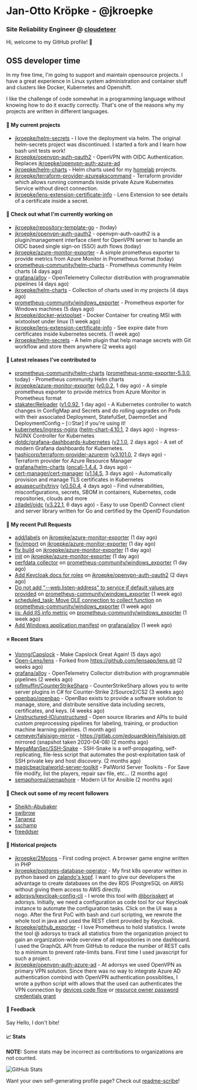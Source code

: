 # Jan-Otto Kröpke - @jkroepke
### Site Reliability Engineer @ [cloudeteer](https://cloudeteer.de/)

Hi, welcome to my GitHub profile! 👋

## OSS developer time
In my free time, I'm going to support and maintain opensource projects. I have a great experience in Linux system administration and container stuff and clusters like Docker, Kubernetes and Openshift.

I like the challenge of code somewhat in a programming language without knowing how to do it exactly correctly. That's one of the reasons why my projects are written in different languages.

#### 🌱 My current projects
- [jkroepke/helm-secrets](https://github.com/jkroepke/helm-secrets) - I love the deployment via helm. The original helm-secrets project was discontinued. I started a fork and I learn how bash unit tests work!
- [jkroepke/openvpn-auth-oauth2](https://github.com/jkroepke/openvpn-auth-oauth2) - OpenVPN with OIDC Authentication. Replaces  [jkroepke/openvpn-auth-azure-ad](https://github.com/jkroepke/openvpn-auth-azure-ad) 
- [jkroepke/helm-charts](https://github.com/jkroepke/helm-charts) - Helm charts used for my [homelab](https://github.com/jkroepke/homelab) projects.
- [jkroepke/terraform-provider-azureakscommand](https://github.com/jkroepke/terraform-provider-azureakscommand) - Terraform provider which allows running commands inside private Azure Kubernetes Service without direct connection.
- [jkroepke/lens-extension-certificate-info](https://github.com/jkroepke/lens-extension-certificate-info) - Lens Extension to see details of a certificate inside a secret.

#### 👷 Check out what I'm currently working on

- [jkroepke/repository-template-go](https://github.com/jkroepke/repository-template-go) -  (today)
- [jkroepke/openvpn-auth-oauth2](https://github.com/jkroepke/openvpn-auth-oauth2) - openvpn-auth-oauth2 is a plugin/management interface client for OpenVPN server to handle an OIDC based single sign-on (SSO) auth flows (today)
- [jkroepke/azure-monitor-exporter](https://github.com/jkroepke/azure-monitor-exporter) - A simple prometheus exporter to provide metrics from Azure Monitor in Prometheus format (today)
- [prometheus-community/helm-charts](https://github.com/prometheus-community/helm-charts) - Prometheus community Helm charts (4 days ago)
- [grafana/alloy](https://github.com/grafana/alloy) - OpenTelemetry Collector distribution with programmable pipelines (4 days ago)
- [jkroepke/helm-charts](https://github.com/jkroepke/helm-charts) - Collection of charts used in my projects (4 days ago)
- [prometheus-community/windows_exporter](https://github.com/prometheus-community/windows_exporter) - Prometheus exporter for Windows machines (5 days ago)
- [jkroepke/docker-wixtoolset](https://github.com/jkroepke/docker-wixtoolset) - Docker Container for creating MSI with wixtoolset under linux (1 week ago)
- [jkroepke/lens-extension-certificate-info](https://github.com/jkroepke/lens-extension-certificate-info) - See expire date from certificates inside kubernetes secrets. (1 week ago)
- [jkroepke/helm-secrets](https://github.com/jkroepke/helm-secrets) - A helm plugin that help manage secrets with Git workflow and store them anywhere (2 weeks ago)

#### 🔭 Latest releases I've contributed to

- [prometheus-community/helm-charts](https://github.com/prometheus-community/helm-charts) ([prometheus-snmp-exporter-5.3.0](https://github.com/prometheus-community/helm-charts/releases/tag/prometheus-snmp-exporter-5.3.0), today) - Prometheus community Helm charts
- [jkroepke/azure-monitor-exporter](https://github.com/jkroepke/azure-monitor-exporter) ([v0.0.2](https://github.com/jkroepke/azure-monitor-exporter/releases/tag/v0.0.2), 1 day ago) - A simple prometheus exporter to provide metrics from Azure Monitor in Prometheus format
- [stakater/Reloader](https://github.com/stakater/Reloader) ([v1.0.92](https://github.com/stakater/Reloader/releases/tag/v1.0.92), 1 day ago) - A Kubernetes controller to watch changes in ConfigMap and Secrets and do rolling upgrades on Pods with their associated Deployment, StatefulSet, DaemonSet and DeploymentConfig – [✩Star] if you&#39;re using it!
- [kubernetes/ingress-nginx](https://github.com/kubernetes/ingress-nginx) ([helm-chart-4.10.1](https://github.com/kubernetes/ingress-nginx/releases/tag/helm-chart-4.10.1), 2 days ago) - Ingress-NGINX Controller for Kubernetes
- [dotdc/grafana-dashboards-kubernetes](https://github.com/dotdc/grafana-dashboards-kubernetes) ([v2.1.0](https://github.com/dotdc/grafana-dashboards-kubernetes/releases/tag/v2.1.0), 2 days ago) - A set of modern Grafana dashboards for Kubernetes.
- [hashicorp/terraform-provider-azurerm](https://github.com/hashicorp/terraform-provider-azurerm) ([v3.101.0](https://github.com/hashicorp/terraform-provider-azurerm/releases/tag/v3.101.0), 2 days ago) - Terraform provider for Azure Resource Manager
- [grafana/helm-charts](https://github.com/grafana/helm-charts) ([oncall-1.4.4](https://github.com/grafana/helm-charts/releases/tag/oncall-1.4.4), 3 days ago) - 
- [cert-manager/cert-manager](https://github.com/cert-manager/cert-manager) ([v1.14.5](https://github.com/cert-manager/cert-manager/releases/tag/v1.14.5), 3 days ago) - Automatically provision and manage TLS certificates in Kubernetes
- [aquasecurity/trivy](https://github.com/aquasecurity/trivy) ([v0.50.4](https://github.com/aquasecurity/trivy/releases/tag/v0.50.4), 4 days ago) - Find vulnerabilities, misconfigurations, secrets, SBOM in containers, Kubernetes, code repositories, clouds and more
- [zitadel/oidc](https://github.com/zitadel/oidc) ([v3.22.1](https://github.com/zitadel/oidc/releases/tag/v3.22.1), 6 days ago) - Easy to use OpenID Connect client and server library written for Go and certified by the OpenID Foundation

#### 🔨 My recent Pull Requests

- [add/labels](https://github.com/jkroepke/azure-monitor-exporter/pull/5) on [jkroepke/azure-monitor-exporter](https://github.com/jkroepke/azure-monitor-exporter) (1 day ago)
- [fix/import](https://github.com/jkroepke/azure-monitor-exporter/pull/4) on [jkroepke/azure-monitor-exporter](https://github.com/jkroepke/azure-monitor-exporter) (1 day ago)
- [fix build](https://github.com/jkroepke/azure-monitor-exporter/pull/3) on [jkroepke/azure-monitor-exporter](https://github.com/jkroepke/azure-monitor-exporter) (1 day ago)
- [init](https://github.com/jkroepke/azure-monitor-exporter/pull/2) on [jkroepke/azure-monitor-exporter](https://github.com/jkroepke/azure-monitor-exporter) (1 day ago)
- [perfdata collector](https://github.com/prometheus-community/windows_exporter/pull/1459) on [prometheus-community/windows_exporter](https://github.com/prometheus-community/windows_exporter) (1 day ago)
- [Add Keycloak docs for roles](https://github.com/jkroepke/openvpn-auth-oauth2/pull/253) on [jkroepke/openvpn-auth-oauth2](https://github.com/jkroepke/openvpn-auth-oauth2) (2 days ago)
- [Do not add &#34;--web.listen-address&#34; to service if default values are provided](https://github.com/prometheus-community/windows_exporter/pull/1452) on [prometheus-community/windows_exporter](https://github.com/prometheus-community/windows_exporter) (1 week ago)
- [scheduled_task: Move OLE connection to collect function](https://github.com/prometheus-community/windows_exporter/pull/1451) on [prometheus-community/windows_exporter](https://github.com/prometheus-community/windows_exporter) (1 week ago)
- [iis: Add IIS info metric](https://github.com/prometheus-community/windows_exporter/pull/1450) on [prometheus-community/windows_exporter](https://github.com/prometheus-community/windows_exporter) (1 week ago)
- [Add Windows application manifest](https://github.com/grafana/alloy/pull/620) on [grafana/alloy](https://github.com/grafana/alloy) (1 week ago)

#### ⭐ Recent Stars

- [Vonng/Capslock](https://github.com/Vonng/Capslock) - Make Capslock Great Again! (5 days ago)
- [Open-Lens/lens](https://github.com/Open-Lens/lens) - Forked from https://github.com/lensapp/lens.git (2 weeks ago)
- [grafana/alloy](https://github.com/grafana/alloy) - OpenTelemetry Collector distribution with programmable pipelines (2 weeks ago)
- [roflmuffin/CounterStrikeSharp](https://github.com/roflmuffin/CounterStrikeSharp) - CounterStrikeSharp allows you to write server plugins in C# for Counter-Strike 2/Source2/CS2 (3 weeks ago)
- [openbao/openbao](https://github.com/openbao/openbao) - OpenBao exists to provide a software solution to manage, store, and distribute sensitive data including secrets, certificates, and keys. (4 weeks ago)
- [Unstructured-IO/unstructured](https://github.com/Unstructured-IO/unstructured) - Open source libraries and APIs to build custom preprocessing pipelines for labeling, training, or production machine learning pipelines.  (1 month ago)
- [cemeyer/falsisign-mirror](https://github.com/cemeyer/falsisign-mirror) - https://gitlab.com/edouardklein/falsisign.git mirrored (snapshot taken 2020-04-08) (2 months ago)
- [MegaManSec/SSH-Snake](https://github.com/MegaManSec/SSH-Snake) - SSH-Snake is a self-propagating, self-replicating, file-less script that automates the post-exploitation task of SSH private key and host discovery. (2 months ago)
- [magicbear/palworld-server-toolkit](https://github.com/magicbear/palworld-server-toolkit) - PalWorld Server Toolkits - For Save file modify, list the players, repair sav file, etc... (2 months ago)
- [semaphoreui/semaphore](https://github.com/semaphoreui/semaphore) - Modern UI for Ansible (2 months ago)

#### 👯 Check out some of my recent followers

- [Sheikh-Abubaker](https://github.com/Sheikh-Abubaker)
- [swibrow](https://github.com/swibrow)
- [Tananez](https://github.com/Tananez)
- [sschamp](https://github.com/sschamp)
- [freeddser](https://github.com/freeddser)

#### 📜 Historical projects
- [jkroepke/2Moons](https://github.com/jkroepke/2Moons) - First coding project. A browser game engine written in PHP
- [jkroepke/postgres-database-operator](https://github.com/jkroepke/postgres-database-operator) - My first k8s operator written in python based on [zalando's kopf](https://github.com/zalando-incubator/kopf). I want to give our developers the advantage to create databases on the dev RDS (PostgreSQL on AWS) without giving them access to AWS directly.
- [adorsys/keycloak-config-cli](https://github.com/adorsys/keycloak-config-cli) - I wrote this tool with [@borisskert](https://github.com/borisskert) at adorsys. Initially, we need a configuration as code tool for our Keycloak instance to automate the configuration tasks. Click on the UI was a nogo. After the first PoC with bash and curl scripting, we rewrote the whole tool in java and used the REST client provided by Keycloak.
- [jkroepke/github_exporter](https://github.com/jkroepke/github_exporter) - I love Prometheus to hold statistics. I wrote the tool @ adorsys to track all statistics from the organization project to gain an organization-wide overview of all repositories in one dashboard. I used the GraphQL API from GitHub to reduce the number of REST calls to a minimum to prevent rate-limits bans. First time I used javascript for such a project.
- [jkroepke/openvpn-auth-azure-ad](https://github.com/jkroepke/openvpn-auth-azure-ad) - At adorsys we used OpenVPN as primary VPN solution. Since there was no way to integrate Azure AD authentication combind with OpenVPN authentication possiblities, I wrote a python script with allows that the used can authenticates the VPN connection by [devices code flow](https://docs.microsoft.com/en-us/azure/active-directory/develop/v2-oauth2-device-code) or [resource owner password credentials grant](https://docs.microsoft.com/en-us/azure/active-directory/develop/v2-oauth-ropc)

#### 💬 Feedback

Say Hello, I don't bite!

#### 📈 Stats

**NOTE:** Some stats may be incorrect as contributions to organizations
are not counted.

![GitHub Stats](https://github-readme-stats.vercel.app/api?username=jkroepke&count_private=false&theme=tokyonight&show_icons=true)

Want your own self-generating profile page? Check out [readme-scribe](https://github.com/muesli/readme-scribe)!

